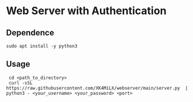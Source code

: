 # Web Server with Authentication
## Dependence
```
sudo apt install -y python3
```
## Usage
```
 cd <path_to_directory>
 curl -sSL https://raw.githubusercontent.com/XK4MiLX/webserver/main/server.py  | python3 - <your_username> <your_password> <port>
```
